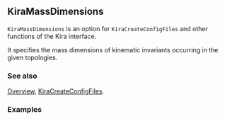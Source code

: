 ## KiraMassDimensions

`KiraMassDimensions` is an option for `KiraCreateConfigFiles` and other functions of the Kira interface.

It specifies the mass dimensions of kinematic invariants occurring in the given topologies.

### See also

[Overview](Extra/FeynHelpers.md), [KiraCreateConfigFiles](KiraCreateConfigFiles.md).

### Examples